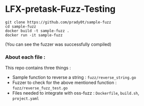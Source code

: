 # LFX-pretask-Fuzz-Testing


```
git clone https://github.com/prady0t/sample-fuzz
cd sample-fuzz
docker build -t sample-fuzz .
docker run -it sample-fuzz
```

(You can see the fuzzer was successfully compiled)

### About each file : 

This repo contains three things : 
- Sample function to reverse a string : `fuzz/reverse_string.go`
- Fuzzer to check for the above mentioned function : `fuzz/reverse_fuzz_test.go`
- Files needed to integrate with oss-fuzz : `Dockerfile`, `build.sh`, `project.yaml`





